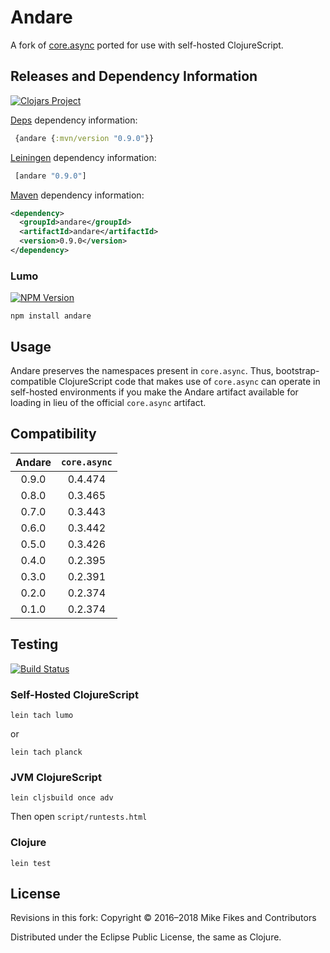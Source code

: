 # Andare

A fork of [core.async](https://github.com/clojure/core.async) ported for use with self-hosted ClojureScript. 

## Releases and Dependency Information

[![Clojars Project](https://img.shields.io/clojars/v/andare.svg)](https://clojars.org/andare)

[Deps](https://clojure.org/guides/deps_and_cli) dependency information:

```clj
 {andare {:mvn/version "0.9.0"}}
```  

[Leiningen](https://github.com/technomancy/leiningen) dependency information:

```clj
 [andare "0.9.0"]
```

[Maven](http://maven.apache.org/) dependency information:

```xml
<dependency>
  <groupId>andare</groupId>
  <artifactId>andare</artifactId>
  <version>0.9.0</version>
</dependency>
```

### Lumo

[![NPM Version](http://img.shields.io/npm/v/andare.svg)](https://www.npmjs.org/package/andare)

```shell
npm install andare
```

## Usage

Andare preserves the namespaces present in `core.async`. Thus, bootstrap-compatible ClojureScript code that makes use of `core.async` can operate in self-hosted environments if you make the Andare artifact available for loading in lieu of the official `core.async` artifact.

## Compatibility

| Andare | `core.async` |
|:------:|:------------:|
| 0.9.0  | 0.4.474      |
| 0.8.0  | 0.3.465      |
| 0.7.0  | 0.3.443      |
| 0.6.0  | 0.3.442      |
| 0.5.0  | 0.3.426      |
| 0.4.0  | 0.2.395      |
| 0.3.0  | 0.2.391      |
| 0.2.0  | 0.2.374      |
| 0.1.0  | 0.2.374      |

## Testing

[![Build Status](https://travis-ci.org/mfikes/andare.svg?branch=master)](https://travis-ci.org/mfikes/andare)

### Self-Hosted ClojureScript
```
lein tach lumo
```

or

```
lein tach planck
```

### JVM ClojureScript

```
lein cljsbuild once adv
```

Then open `script/runtests.html`


### Clojure
```
lein test
```

## License

Revisions in this fork:
Copyright © 2016–2018 Mike Fikes and Contributors

Distributed under the Eclipse Public License, the same as Clojure.
